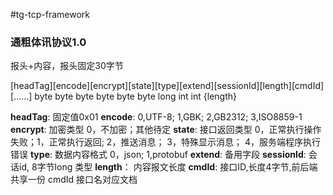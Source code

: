 #tg-tcp-framework
### **通粗体讯协议1.0**


报头+内容，报头固定30字节

[headTag][encode][encrypt][state][type][extend][sessionId][length][cmdId][......]
  byte     byte     byte    byte  byte   byte      long      int    int  {length}

 **headTag**: 固定值0x01
 **encode**: 0,UTF-8; 1,GBK; 2,GB2312; 3,ISO8859-1
 **encrypt**: 加密类型 0，不加密；其他待定
 **state**: 接口返回类型 0，正常执行操作失败；1，正常执行返回; 2，推送消息； 3，特殊显示消息； 4，服务端程序执行错误
 **type**: 数据内容格式  0，json; 1,protobuf
 **extend**: 备用字段
 **sessionId**: 会话id, 8字节long 类型
 **length**： 内容报文长度
 **cmdId**: 接口ID,长度4字节,前后端共享一份 cmdId 接口名对应文档